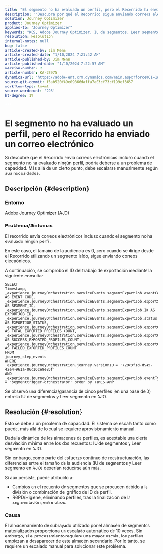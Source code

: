```yaml
---
title: "El segmento no ha evaluado un perfil, pero el Recorrido ha enviado un correo electrónico"
description: '"Descubra por qué el Recorrido sigue enviando correos electrónicos cuando el segmento no ha evaluado ningún perfil. Es necesario escalar manualmente para aumentar la capacidad".'
solution: Journey Optimizer
product: Journey Optimizer
applies-to: "Journey Optimizer"
keywords: "KCS, Adobe Journey Optimizer, IU de segmentos, Leer segmento en AJO"
resolution: Resolution
internal-notes: null
bug: false
article-created-by: Jim Menn
article-created-date: "1/10/2024 7:21:42 AM"
article-published-by: Jim Menn
article-published-date: "1/10/2024 7:22:57 AM"
version-number: 2
article-number: KA-22975
dynamics-url: "https://adobe-ent.crm.dynamics.com/main.aspx?forceUCI=1&pagetype=entityrecord&etn=knowledgearticle&id=74896ee6-88af-ee11-a569-6045bd006268"
source-git-commit: f5ab520f89e09866daffa7a03cf73cf199ef3657
workflow-type: tm+mt
source-wordcount: '293'
ht-degree: 1%

---
```


# El segmento no ha evaluado un perfil, pero el Recorrido ha enviado un correo electrónico


Si descubre que el Recorrido envía correos electrónicos incluso cuando el segmento no ha evaluado ningún perfil, podría deberse a un problema de capacidad. Más allá de un cierto punto, debe escalarse manualmente según sus necesidades.

## Descripción {#description}


### Entorno

Adobe Journey Optimizer (AJO)

### Problema/Síntomas

El recorrido envía correos electrónicos incluso cuando el segmento no ha evaluado ningún perfil.

En este caso, el tamaño de la audiencia es 0, pero cuando se dirige desde el Recorrido utilizando un segmento leído, sigue enviando correos electrónicos.

A continuación, se comprobó el ID del trabajo de exportación mediante la siguiente consulta:


```
SELECT
Timestamp,
_experience.journeyOrchestration.serviceEvents.segmentExportJob.eventCode AS EVENT_CODE,
_experience.journeyOrchestration.serviceEvents.segmentExportJob.exportSegmentID AS SEGMENT_ID,
_experience.journeyOrchestration.serviceEvents.segmentExportJob.ID AS EXPORTJOB_ID,
_experience.journeyOrchestration.serviceEvents.segmentExportJob.status AS EXPORTJOB_STATUS,
_experience.journeyOrchestration.serviceEvents.segmentExportJob.exportCountTotal AS TOTAL_EXPORTED_PROFILES_COUNT,
_experience.journeyOrchestration.serviceEvents.segmentExportJob.exportCountRealized AS SUCCESS_EXPORTED_PROFILES_COUNT,
_experience.journeyOrchestration.serviceEvents.segmentExportJob.exportCountFailed AS FAILED_EXPORTED_PROFILES_COUNT
FROM
journey_step_events
WHERE
_experience.journeyOrchestration.journey.versionID = '729c3f1d-d945-42e4-961a-06d16ce9e86f' 
AND
_experience.journeyOrchestration.serviceEvents.segmentExportJob.eventType = 'segmenttrigger-orchestrator' order by TIMESTAMP
```


Se observó una diferencia/ganancia de cinco perfiles (en una base de 0) entre la IU de segmentos y Leer segmento en AJO.




## Resolución {#resolution}


Esto se debe a un problema de capacidad. El sistema se escala tanto como puede, más allá de lo cual se requiere aprovisionamiento manual.

Dada la dinámica de los almacenes de perfiles, es aceptable una cierta desviación mínima entre los dos recuentos: IU de segmentos y Leer segmento en AJO.

Sin embargo, como parte del esfuerzo continuo de reestructuración, las diferencias entre el tamaño de la audiencia (IU de segmentos y Leer segmento en AJO) deberían reducirse aún más.

Si aún persiste, puede atribuirlo a:

- Cambios en el recuento de segmentos que se producen debido a la división o combinación del gráfico de ID de perfil.
- RGPD/Higiene, eliminando perfiles, tras la finalización de la segmentación, entre otros.


### Causa

El almacenamiento de subrayado utilizado por el almacén de segmentos materializados proporciona un escalado automático de 10 veces. Sin embargo, si el procesamiento requiere una mayor escala, los perfiles empiezan a desaparecer de este almacén secundario. Por lo tanto, se requiere un escalado manual para solucionar este problema.
